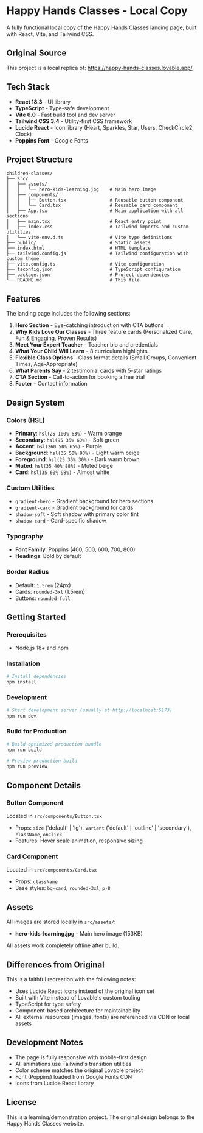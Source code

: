 # Happy Hands Classes - Local Copy

A fully functional local copy of the Happy Hands Classes landing page, built with React, Vite, and Tailwind CSS.

## Original Source

This project is a local replica of: https://happy-hands-classes.lovable.app/

## Tech Stack

- **React 18.3** - UI library
- **TypeScript** - Type-safe development
- **Vite 6.0** - Fast build tool and dev server
- **Tailwind CSS 3.4** - Utility-first CSS framework
- **Lucide React** - Icon library (Heart, Sparkles, Star, Users, CheckCircle2, Clock)
- **Poppins Font** - Google Fonts

## Project Structure

```
children-classes/
├── src/
│   ├── assets/
│   │   └── hero-kids-learning.jpg    # Main hero image
│   ├── components/
│   │   ├── Button.tsx                # Reusable button component
│   │   └── Card.tsx                  # Reusable card component
│   ├── App.tsx                       # Main application with all sections
│   ├── main.tsx                      # React entry point
│   ├── index.css                     # Tailwind imports and custom utilities
│   └── vite-env.d.ts                 # Vite type definitions
├── public/                           # Static assets
├── index.html                        # HTML template
├── tailwind.config.js                # Tailwind configuration with custom theme
├── vite.config.ts                    # Vite configuration
├── tsconfig.json                     # TypeScript configuration
├── package.json                      # Project dependencies
└── README.md                         # This file
```

## Features

The landing page includes the following sections:

1. **Hero Section** - Eye-catching introduction with CTA buttons
2. **Why Kids Love Our Classes** - Three feature cards (Personalized Care, Fun & Engaging, Proven Results)
3. **Meet Your Expert Teacher** - Teacher bio and credentials
4. **What Your Child Will Learn** - 8 curriculum highlights
5. **Flexible Class Options** - Class format details (Small Groups, Convenient Times, Age-Appropriate)
6. **What Parents Say** - 2 testimonial cards with 5-star ratings
7. **CTA Section** - Call-to-action for booking a free trial
8. **Footer** - Contact information

## Design System

### Colors (HSL)
- **Primary**: `hsl(25 100% 63%)` - Warm orange
- **Secondary**: `hsl(95 35% 60%)` - Soft green
- **Accent**: `hsl(260 50% 65%)` - Purple
- **Background**: `hsl(35 50% 93%)` - Light warm beige
- **Foreground**: `hsl(25 35% 30%)` - Dark warm brown
- **Muted**: `hsl(35 40% 88%)` - Muted beige
- **Card**: `hsl(35 60% 98%)` - Almost white

### Custom Utilities
- `gradient-hero` - Gradient background for hero sections
- `gradient-card` - Gradient background for cards
- `shadow-soft` - Soft shadow with primary color tint
- `shadow-card` - Card-specific shadow

### Typography
- **Font Family**: Poppins (400, 500, 600, 700, 800)
- **Headings**: Bold by default

### Border Radius
- Default: `1.5rem` (24px)
- Cards: `rounded-3xl` (1.5rem)
- Buttons: `rounded-full`

## Getting Started

### Prerequisites
- Node.js 18+ and npm

### Installation

```bash
# Install dependencies
npm install
```

### Development

```bash
# Start development server (usually at http://localhost:5173)
npm run dev
```

### Build for Production

```bash
# Build optimized production bundle
npm run build

# Preview production build
npm run preview
```

## Component Details

### Button Component
Located in `src/components/Button.tsx`
- Props: `size` ('default' | 'lg'), `variant` ('default' | 'outline' | 'secondary'), `className`, `onClick`
- Features: Hover scale animation, responsive sizing

### Card Component
Located in `src/components/Card.tsx`
- Props: `className`
- Base styles: `bg-card`, `rounded-3xl`, `p-8`

## Assets

All images are stored locally in `src/assets/`:
- **hero-kids-learning.jpg** - Main hero image (153KB)

All assets work completely offline after build.

## Differences from Original

This is a faithful recreation with the following notes:
- Uses Lucide React icons instead of the original icon set
- Built with Vite instead of Lovable's custom tooling
- TypeScript for type safety
- Component-based architecture for maintainability
- All external resources (images, fonts) are referenced via CDN or local assets

## Development Notes

- The page is fully responsive with mobile-first design
- All animations use Tailwind's transition utilities
- Color scheme matches the original Lovable project
- Font (Poppins) loaded from Google Fonts CDN
- Icons from Lucide React library

## License

This is a learning/demonstration project. The original design belongs to the Happy Hands Classes website.

